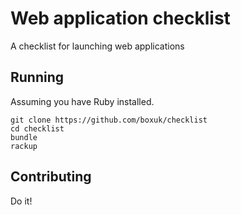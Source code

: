 # Web application checklist

A checklist for launching web applications

## Running

Assuming you have Ruby installed.

```
git clone https://github.com/boxuk/checklist
cd checklist
bundle
rackup
```

## Contributing

Do it!

